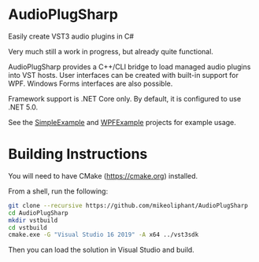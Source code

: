 # AudioPlugSharp
Easily create VST3 audio plugins in C#

Very much still a work in progress, but already quite functional.

AudioPlugSharp provides a C++/CLI bridge to load managed audio plugins into VST hosts. User interfaces can be created with built-in support for WPF. Windows Forms interfaces are also possible.

Framework support is .NET Core only. By default, it is configured to use .NET 5.0.

See the [SimpleExample](https://github.com/mikeoliphant/AudioPlugSharp/blob/master/SimpleExample/SimpleExamplePlugin.cs) and [WPFExample](https://github.com/mikeoliphant/AudioPlugSharp/blob/master/WPFExample/WPFExamplePlugin.cs) projects for example usage.

# Building Instructions

You will need to have CMake (https://cmake.org) installed.

From a shell, run the following:

```bash
git clone --recursive https://github.com/mikeoliphant/AudioPlugSharp
cd AudioPlugSharp
mkdir vstbuild
cd vstbuild
cmake.exe -G "Visual Studio 16 2019" -A x64 ../vst3sdk
```

Then you can load the solution in Visual Studio and build.

